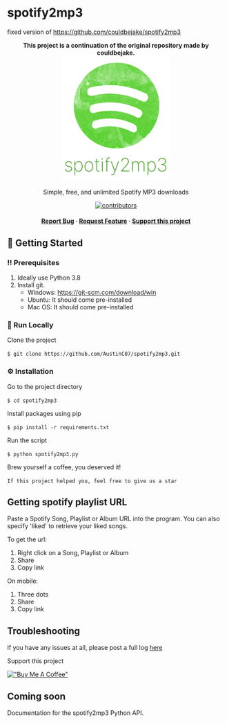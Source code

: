 # spotify2mp3
fixed version of https://github.com/couldbejake/spotify2mp3

<div align="center"><b>This project is a continuation of the original repository made by couldbejake.</b></div>

<div align="center">
  <img src="assets/logo.png" alt="logo" width="250" height="auto" />  
  <p>
    Simple, free, and unlimited Spotify MP3 downloads
  </p>
  
  <!-- Badges -->
  <p>
    <a href="https://github.com/AustinC07/spotify2mp3/graphs/contributors">
      <img src="https://img.shields.io/github/contributors/AustinC07/spotify2mp3" alt="contributors" />
    </a>
   
  <h4>
      <a href="https://github.com/AustinC07/spotify2mp3/issues">Report Bug</a>
    <span> · </span>
      <a href="https://github.com/AustinC07/spotify2mp3/issues/new">Request Feature</a>
    <span> · </span>
      <a href="https://www.buymeacoffee.com/couldbejake">Support this project</a>
  </h4>
</div>

<!-- Getting Started -->
## :toolbox: Getting Started

<!-- Prerequisites -->
### :bangbang: Prerequisites

1. Ideally use Python 3.8
2. Install git.
   - Windows: https://git-scm.com/download/win
   - Ubuntu: It should come pre-installed
   - Mac OS: It should come pre-installed

<!-- Run Locally -->
### :running: Run Locally

Clone the project

`$ git clone https://github.com/AustinC07/spotify2mp3.git`

<!-- Installation -->
### :gear: Installation

Go to the project directory

`$ cd spotify2mp3`

Install packages using pip

`$ pip install -r requirements.txt`

Run the script

`$ python spotify2mp3.py`

Brew yourself a coffee, you deserved it!

`If this project helped you, feel free to give us a star`

## Getting spotify playlist URL

Paste a Spotify Song, Playlist or Album URL into the program. You can also specify 'liked' to retrieve your liked songs.

To get the url:

1. Right click on a Song, Playlist or Album
2. Share
3. Copy link

On mobile:

1. Three dots
2. Share
3. Copy link

## Troubleshooting

If you have any issues at all, please post a full log <a href="https://github.com/AustinC07/spotify2mp3/issues">here</a>

Support this project

[!["Buy Me A Coffee"](https://www.buymeacoffee.com/assets/img/custom_images/orange_img.png)](https://www.buymeacoffee.com/AustinC07)

## Coming soon

Documentation for the spotify2mp3 Python API.